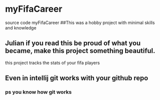 # myFifaCareer

source code myFifaCareer
##This was a hobby project with minimal skills and knowledge

## Julian if you read this be proud of what you became, make this project something beautiful.
this project tracks the stats of your fifa players
## Even in intellij git works with your github repo
### ps you know how git works
